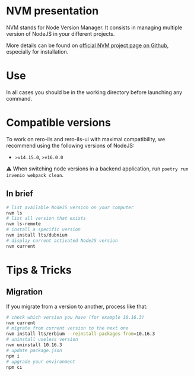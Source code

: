 # NVM presentation

NVM stands for Node Version Manager. It consists in managing multiple version of NodeJS in your different projects.

More details can be found on [official NVM project page on Github](https://github.com/nvm-sh/nvm), especially for installation.

# Use

In all cases you should be in the working directory before launching any command.

# Compatible versions

To work on rero-ils and rero-ils-ui with maximal compatibility, we recommend using the following versions of NodeJS:

- `>v14.15.0`, `>v16.0.0`

:warning: When switching node versions in a backend application, run `poetry run invenio webpack clean`.

## In brief

```bash
# list available NodeJS version on your computer
nvm ls
# list all version that exists
nvm ls-remote
# install a specific version
nvm install lts/dubnium
# display current activated NodeJS version
nvm current
```

# Tips & Tricks

## Migration

If you migrate from a version to another, process like that:

```bash
# check which version you have (for example 10.16.3)
nvm current
# migrate from current version to the next one
nvm install lts/erbium --reinstall-packages-from=10.16.3
# uninstall useless version
nvm uninstall 10.16.3
# update package.json
npm i
# upgrade your environment
npm ci
```